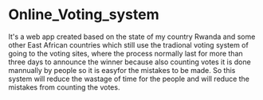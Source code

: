 # Online_Voting_system 
It's  a web app created  based on the state of my country Rwanda and some other East African countries which  still use the tradional voting system
of going to the voting sites, where the process normally last for more than three days to announce the winner because also counting votes it is done 
mannually by people so it is easyfor the mistakes to be made. So this system will reduce the wastage of time for the people and will reduce the mistakes 
from counting the votes.
